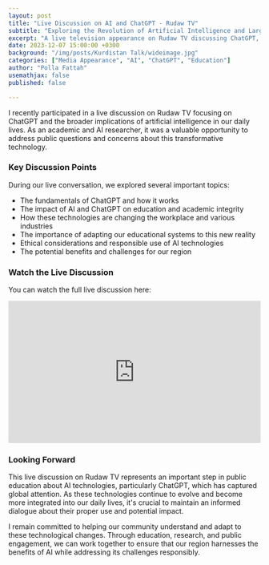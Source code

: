 ```yaml
---
layout: post
title: "Live Discussion on AI and ChatGPT - Rudaw TV"
subtitle: "Exploring the Revolution of Artificial Intelligence and Large Language Models"
excerpt: "A live television appearance on Rudaw TV discussing ChatGPT, artificial intelligence, and their impact on society and education"
date: 2023-12-07 15:00:00 +0300
background: "/img/posts/Kurdistan Talk/wideimage.jpg"
categories: ["Media Appearance", "AI", "ChatGPT", "Education"]
author: "Polla Fattah"
usemathjax: false
published: false

---
```


<style>
.embed-container {
  position: relative;
  padding-bottom: 56.25%;
  height: 0;
  overflow: hidden;
  max-width: 100%;
}
.embed-container iframe {
  position: absolute;
  top: 0;
  left: 0;
  width: 100%;
  height: 100%;
}
</style>

I recently participated in a live discussion on Rudaw TV focusing on ChatGPT and the broader implications of artificial intelligence in our daily lives. As an academic and AI researcher, it was a valuable opportunity to address public questions and concerns about this transformative technology.

### Key Discussion Points

During our live conversation, we explored several important topics:

- The fundamentals of ChatGPT and how it works
- The impact of AI and ChatGPT on education and academic integrity
- How these technologies are changing the workplace and various industries
- The importance of adapting our educational systems to this new reality
- Ethical considerations and responsible use of AI technologies
- The potential benefits and challenges for our region

### Watch the Live Discussion

You can watch the full live discussion here:

<div class="embed-container">
  <iframe src="https://www.facebook.com/plugins/video.php?href=https%3A%2F%2Fwww.facebook.com%2Fwatch%2Flive%2F%3Fref%3Dsearch%26v%3D1104649257676481" frameborder="0" allowfullscreen></iframe>
</div>

### Looking Forward

This live discussion on Rudaw TV represents an important step in public education about AI technologies, particularly ChatGPT, which has captured global attention. As these technologies continue to evolve and become more integrated into our daily lives, it's crucial to maintain an informed dialogue about their proper use and potential impact.

I remain committed to helping our community understand and adapt to these technological changes. Through education, research, and public engagement, we can work together to ensure that our region harnesses the benefits of AI while addressing its challenges responsibly.
